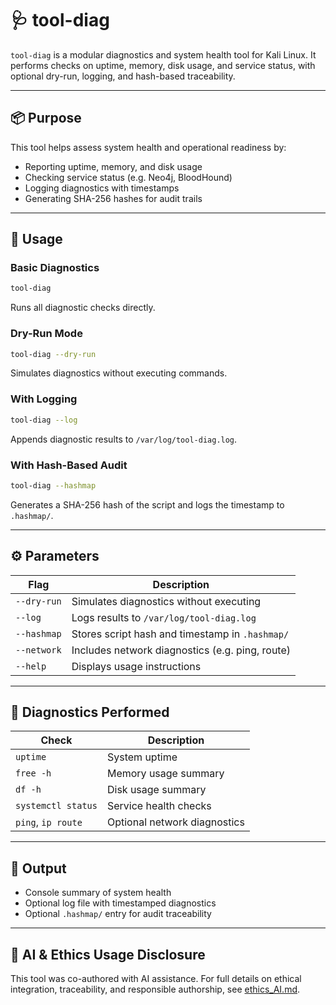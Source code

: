 # 🩺 tool-diag

`tool-diag` is a modular diagnostics and system health tool for Kali Linux. It performs checks on uptime, memory, disk usage, and service status, with optional dry-run, logging, and hash-based traceability.

---

## 📦 Purpose

This tool helps assess system health and operational readiness by:

- Reporting uptime, memory, and disk usage
- Checking service status (e.g. Neo4j, BloodHound)
- Logging diagnostics with timestamps
- Generating SHA-256 hashes for audit trails

---

## 🚀 Usage

### Basic Diagnostics
```bash
tool-diag
```
Runs all diagnostic checks directly.

### Dry-Run Mode
```bash
tool-diag --dry-run
```
Simulates diagnostics without executing commands.

### With Logging
```bash
tool-diag --log
```
Appends diagnostic results to `/var/log/tool-diag.log`.

### With Hash-Based Audit
```bash
tool-diag --hashmap
```
Generates a SHA-256 hash of the script and logs the timestamp to `.hashmap/`.

---

## ⚙️ Parameters

| Flag         | Description                                      |
|--------------|--------------------------------------------------|
| `--dry-run`  | Simulates diagnostics without executing          |
| `--log`      | Logs results to `/var/log/tool-diag.log`         |
| `--hashmap`  | Stores script hash and timestamp in `.hashmap/`  |
| `--network`  | Includes network diagnostics (e.g. ping, route)  |
| `--help`     | Displays usage instructions                      |

---

## 🔧 Diagnostics Performed

| Check              | Description                                |
|--------------------|--------------------------------------------|
| `uptime`           | System uptime                              |
| `free -h`          | Memory usage summary                       |
| `df -h`            | Disk usage summary                         |
| `systemctl status` | Service health checks                      |
| `ping`, `ip route` | Optional network diagnostics               |

---

## 📁 Output

- Console summary of system health
- Optional log file with timestamped diagnostics
- Optional `.hashmap/` entry for audit traceability

---

## 🤖 AI & Ethics Usage Disclosure
This tool was co-authored with AI assistance. For full details on ethical integration, traceability, and responsible authorship, see [ethics_AI.md](https://github.com/Mark-a-Hamilton/Mark-a-Hamilton.github.io/blob/main/ethics_AI.md).
